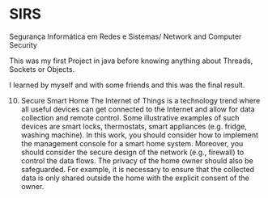 # SIRS
Segurança Informática em Redes e Sistemas/ Network and Computer Security

This was my first Project in java before knowing anything about Threads, Sockets or Objects. 

I learned by myself and with some friends and this was the final result.



10. Secure Smart Home
The Internet of Things is a technology trend where all useful devices can get connected to the Internet and allow for data collection and remote control. Some illustrative examples of such devices are smart locks, thermostats, smart appliances (e.g. fridge, washing machine).
In this work, you should consider how to implement the management console for a smart home system. Moreover, you should consider the secure design of the network (e.g., firewall) to control the data flows.
The privacy of the home owner should also be safeguarded. For example, it is necessary to ensure that the collected data is only shared outside the home with the explicit consent of the owner.
